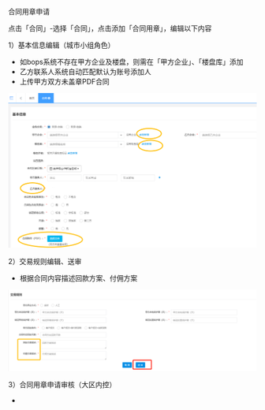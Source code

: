 合同用章申请

点击「合同」-选择「合同」，点击添加「合同用章」，编辑以下内容

1）基本信息编辑（城市小组角色）

* 如bops系统不存在甲方企业及楼盘，则需在「甲方企业」、「楼盘库」添加
* 乙方联系人系统自动匹配默认为账号添加人
* 上传甲方双方未盖章PDF合同

![](/1/合同用章)

2）交易规则编辑、送审

*  根据合同内容描述回款方案、付佣方案

![](/1/交易图片)

3）合同用章申请审核（大区内控）

* 


